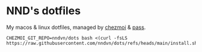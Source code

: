 # NND's dotfiles

My macos & linux dotfiles, managed by [chezmoi](https://www.chezmoi.io/) & [pass](https://www.passwordstore.org/).

```
CHEZMOI_GIT_REPO=nndvn/dots bash <(curl -fsLS https://raw.githubusercontent.com/nndvn/dots/refs/heads/main/install.sh)
```
